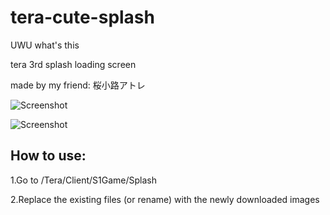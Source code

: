 # tera-cute-splash
UWU what's this

tera 3rd splash loading screen

made by my friend: 桜小路アトレ

![Screenshot](https://i.imgur.com/J6jnOaZ.png)

![Screenshot](https://imgur.com/WcQYUn.png)

## How to use:

1.Go to /Tera/Client/S1Game/Splash

2.Replace the existing files (or rename) with the newly downloaded images
